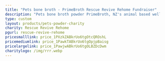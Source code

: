 ```yaml
---
title: "Pets bone broth - PrimeBroth Rescue Revive Rehome Fundraiser"
description: "Pets bone broth powder PrimeBroth, NZ's animal based wellness drink for pets"
type: custom
layout: products/pets-powder-charity
charity: Rescue Revive Rehome
pgurl: rescue-revive-rehome
pricesmalllink: price_1PXzkZABkrUo6tgOtcQROshL
pricemediumlink: price_1PawkTABkrUo6tgOpjpBaisg
pricelargelink: price_1PawjwABkrUo6tgOLBZDcDwm
charitylogo: /img/rrr.webp
---
```



